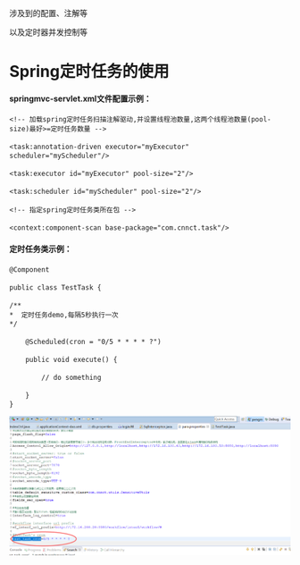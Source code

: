 涉及到的配置、注解等

以及定时器并发控制等

# Spring定时任务的使用

#### springmvc-servlet.xml文件配置示例：

```
<!-- 加载spring定时任务扫描注解驱动,并设置线程池数量,这两个线程池数量(pool-size)最好>=定时任务数量 -->

<task:annotation-driven executor="myExecutor" scheduler="myScheduler"/>

<task:executor id="myExecutor" pool-size="2"/>

<task:scheduler id="myScheduler" pool-size="2"/>

<!-- 指定spring定时任务类所在包 -->

<context:component-scan base-package="com.cnnct.task"/>
```

#### 定时任务类示例：

```
@Component

public class TestTask {

/**
*  定时任务demo,每隔5秒执行一次
*/

    @Scheduled(cron = "0/5 * * * * ?")

    public void execute() {

        // do something

    }    
}
```

![](/assets/task2.png)

